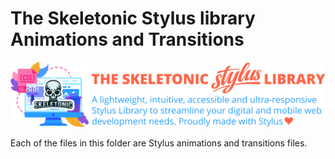 # The Skeletonic Stylus library Animations and Transitions

![alt text][logo]

[logo]: ../../../images/skeletonic-stylus.svg "Skeletonic Stylus Banner"

Each of the files in this folder are Stylus animations and transitions files.
